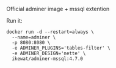 Official adminer image + mssql extention

Run it:
```
docker run -d --restart=always \
  --name=adminer \
  -p 8080:8080 \
  -e ADMINER_PLUGINS='tables-filter' \
  -e ADMINER_DESIGN='nette' \
  ikewat/adminer-mssql:4.7.0
```
